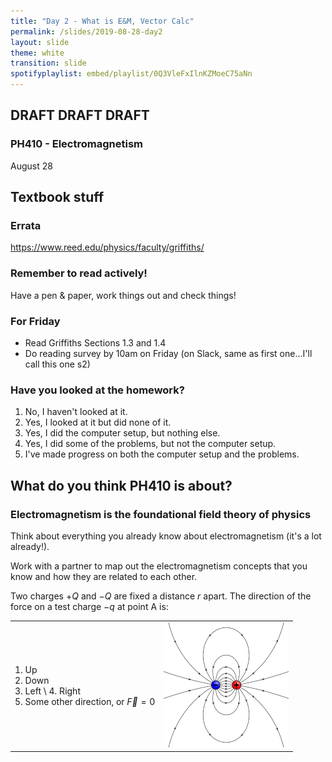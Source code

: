 ```yaml
---
title: "Day 2 - What is E&M, Vector Calc"
permalink: /slides/2019-08-28-day2
layout: slide
theme: white
transition: slide
spotifyplaylist: embed/playlist/0Q3VleFxIlnKZMoeC75aNn
---
```


<section data-markdown="">
	
# DRAFT DRAFT DRAFT	
### PH410 - Electromagnetism

August 28 
 <!--this doesn't work... {% include spotifyplaylist.html id=page.spotifyplaylist %}-->
</section>

<section data-markdown="">
	
## Textbook stuff
### Errata
https://www.reed.edu/physics/faculty/griffiths/
### Remember to read actively!
Have a pen & paper, work things out and check things!
</section>

<section data-markdown="">

### For Friday
- Read Griffiths Sections 1.3 and 1.4
- Do reading survey by 10am on Friday (on Slack, same as first one...I'll call this one s2)
	
</section>
<section data-markdown="">

### Have you looked at the homework?
1. No, I haven't looked at it.
2. Yes, I looked at it but did none of it.
3. Yes, I did the computer setup, but nothing else.
4. Yes, I did some of the problems, but not the computer setup.
5. I've made progress on both the computer setup and the problems.

</section>

<section data-markdown="">

## What do you think PH410 is about?

</section>

<section data-markdown="">

### Electromagnetism is the foundational field theory of physics

Think about everything you already know about electromagnetism (it's a lot already!).

Work with a partner to map out the electromagnetism concepts that you know and how they are related to each other.

</section>

<section data-markdown="">
	
Two charges $+Q$ and $-Q$ are fixed a distance $r$ apart. The direction of the force on a test charge $-q$ at point A is:

|  |  |
| :--- | --- |
| 1. Up <br/> 2. Down <br/> 3. Left \\ 4. Right <br /> 5. Some other direction, or $\vec{F}=0$ | ![alt text](../images/profile-b&w-lowquality.png "Logo Title Text 1") |

	
</section>
